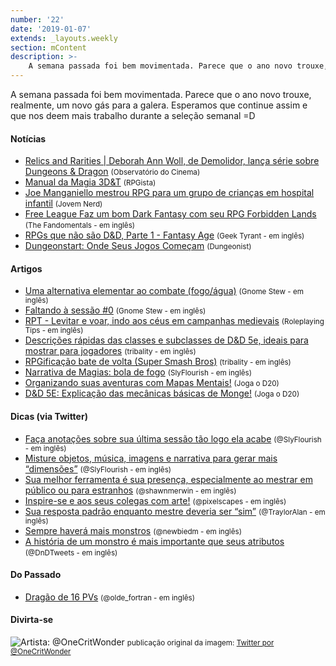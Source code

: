 ```yaml
---
number: '22'
date: '2019-01-07'
extends: _layouts.weekly
section: mContent
description: >-
    A semana passada foi bem movimentada. Parece que o ano novo trouxe, realmente, um novo gás para a galera. Esperamos que continue assim e que nos deem mais trabalho durante a seleção semanal =D
---
```

A semana passada foi bem movimentada. Parece que o ano novo trouxe, realmente, um novo gás para a galera. Esperamos que continue assim e que nos deem mais trabalho durante a seleção semanal =D

#### Notícias

* [Relics and Rarities | Deborah Ann Woll, de Demolidor, lança série sobre Dungeons & Dragon](https://observatoriodocinema.bol.uol.com.br/series-e-tv/2018/12/relics-and-rarities-deborah-ann-woll-de-demolidor-lanca-serie-sobre-dungeons-dragons) <small>(Observatório do Cinema)</small>
* [Manual da Magia 3D&T](http://rpgista.com.br/2019/01/09/manual-da-magia-3dt/) <small>(RPGista)</small>
* [Joe Manganiello mestrou RPG para um grupo de crianças em hospital infantil](https://jovemnerd.com.br/nerdbunker/joe-manganiello-mestrou-rpg-para-um-grupo-de-criancas-em-hospital-infantil/) <small>(Jovem Nerd)</small>
* [Free League Faz um bom Dark Fantasy com seu RPG Forbidden Lands](https://www.thefandomentals.com/free-league-does-dark-fantasy-tabletop-right-with-its-forbidden-lands-rpg/) <small>(The Fandomentals - em inglês)</small>
* [RPGs que não são D&D, Parte 1 - Fantasy Age](https://geektyrant.com/news/tabletop-rpgs-that-arent-dungeons-amp-dragons-part-1-fantasy-age) <small>(Geek Tyrant - em inglês)</small>
* [Dungeonstart: Onde Seus Jogos Começam](https://www.dungeonist.com/dungeonstart-onde-seus-jogos-comecam/) <small>(Dungeonist)</small>

#### Artigos

* [Uma alternativa elementar ao combate (fogo/água)](https://gnomestew.com/an-elementary-alternative-to-combat-fire-water/) <small>(Gnome Stew - em inglês)</small>
* [Faltando à sessão #0](https://gnomestew.com/missing-session-zero/) <small>(Gnome Stew - em inglês)</small>
* [RPT - Levitar e voar, indo aos céus em campanhas medievais](https://www.roleplayingtips.com/news/rpt-levitate-and-fly-going-over-the-head-of-a-medieval-campaign/) <small>(Roleplaying Tips - em inglês)</small>
* [Descrições rápidas das classes e subclasses de D&D 5e, ideais para mostrar para jogadores](https://www.tribality.com/2019/01/08/brief-description-of-5e-classes-and-subclasses-ideal-to-show-to-your-players/) <small>(tribality - em inglês)</small>
* [RPGificação bate de volta (Super Smash Bros)](https://www.tribality.com/2019/01/11/rpgification-super-smashes-back/) <small>(tribality - em inglês)</small>
* [Narrativa de Magias: bola de fogo](http://slyflourish.com/storytelling_with_spells_fireball.html) <small>(SlyFlourish - em inglês)</small>
* [Organizando suas aventuras com Mapas Mentais!](https://jogaod20.blogspot.com/2019/01/rpg-mapasmentais.html) <small>(Joga o D20)</small>
* [D&D 5E: Explicação das mecânicas básicas de Monge!](https://jogaod20.blogspot.com/2019/01/explicacao-monge.html) <small>(Joga o D20)</small>

#### Dicas (via Twitter)

* [Faça anotações sobre sua última sessão tão logo ela acabe](https://twitter.com/SlyFlourish/status/1082698856134049797) <small>(@SlyFlourish - em inglês)</small>
* [Misture objetos, música, imagens e narrativa para gerar mais “dimensões”](https://twitter.com/SlyFlourish/status/1084148323664257027) <small>(@SlyFlourish - em inglês)</small>
* [Sua melhor ferramenta é sua presença, especialmente ao mestrar em público ou para estranhos](https://twitter.com/shawnmerwin/status/1082295497275117570) <small>(@shawnmerwin - em inglês)</small>
* [Inspire-se e aos seus colegas com arte!](https://twitter.com/pixelscapes/status/1083771785609445376) <small>(@pixelscapes - em inglês)</small>
* [Sua resposta padrão enquanto mestre deveria ser “sim”](https://twitter.com/TraylorAlan/status/1084159085535125504) <small>(@TraylorAlan - em inglês)</small>
* [Sempre haverá mais monstros](https://twitter.com/newbiedm/status/1084299745210912768) <small>(@newbiedm - em inglês)</small>
* [A história de um monstro é mais importante que seus atributos](https://twitter.com/DnDTweets/status/1084523979690393603) <small>(@DnDTweets - em inglês)</small>

#### Do Passado

* [Dragão de 16 PVs](http://www.latorra.org/2012/05/15/a-16-hp-dragon/) <small>(@olde_fortran - em inglês)</small>

#### Divirta-se

![Artista: @OneCritWonder](/assets/images/uploads/dwz6p_mvaaaysg1.jpg)
<small>publicação original da imagem: [Twitter por @OneCritWonder](https://twitter.com/OneCritWonder/status/1084516898908233728)</small>
